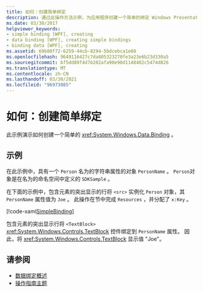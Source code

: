 ```yaml
---
title: 如何：创建简单绑定
description: 通过此操作方法示例，为应用程序创建一个简单的绑定 Windows Presentation Foundation (WPF) 。
ms.date: 03/30/2017
helpviewer_keywords:
- simple binding [WPF], creating
- data binding [WPF], creating simple bindings
- binding data [WPF], creating
ms.assetid: 69b80f72-6259-44cb-8294-5bdcebca1e08
ms.openlocfilehash: 9649116427c7da805323270fe3a23e6b23d330a5
ms.sourcegitcommit: bf5dd80f4d7b202afa90e90d1148402c5474d826
ms.translationtype: MT
ms.contentlocale: zh-CN
ms.lasthandoff: 03/30/2021
ms.locfileid: "96973085"
---
```

# <a name="how-to-create-a-simple-binding"></a>如何：创建简单绑定
此示例演示如何创建一个简单的 <xref:System.Windows.Data.Binding> 。  
  
## <a name="example"></a>示例  
 在此示例中，具有一个 `Person` 名为的字符串属性的对象 `PersonName` 。 `Person`对象是在名为的命名空间中定义的 `SDKSample` 。  
  
 在下面的示例中，包含元素的突出显示的行将 `<src>` 实例化 `Person` 对象，其 `PersonName` 属性值为 `Joe` 。 此操作在节中完成 `Resources` ，并分配了 `x:Key` 。  
  
 [!code-xaml[SimpleBinding](~/samples/snippets/csharp/VS_Snippets_Wpf/SimpleBinding/CSharp/Page1.xaml?highlight=9,37)]  
  
 包含元素的突出显示行将 `<TextBlock>` <xref:System.Windows.Controls.TextBlock> 控件绑定到 `PersonName` 属性。 因此，将 <xref:System.Windows.Controls.TextBlock> 显示值 "Joe"。  
  
## <a name="see-also"></a>请参阅

- [数据绑定概述](/dotnet/desktop-wpf/data/data-binding-overview)
- [操作指南主题](data-binding-how-to-topics.md)
